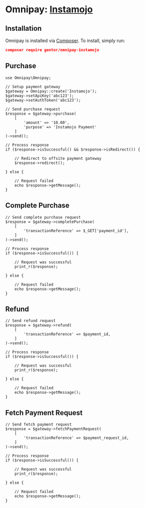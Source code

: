 # Omnipay: [Instamojo](https://www.instamojo.com/)

## Installation

Omnipay is installed via [Composer](http://getcomposer.org/). To install, simply run:

```json
composer require gentor/omnipay-instamojo
```

## Purchase

```
use Omnipay\Omnipay;

// Setup payment gateway
$gateway = Omnipay::create('Instamojo');
$gateway->setApiKey('abc123');
$gateway->setAuthToken('abc123');

// Send purchase request
$response = $gateway->purchase(
    [
        'amount' => '10.00',
        'purpose' => 'Instamojo Payment'
    ]
)->send();

// Process response
if ($response->isSuccessful() && $response->isRedirect()) {

    // Redirect to offsite payment gateway
    $response->redirect();

} else {

    // Request failed
    echo $response->getMessage();
}
```

## Complete Purchase

```
// Send complete purchase request
$response = $gateway->completePurchase(
    [
        'transactionReference' => $_GET['payment_id'],
    ]
)->send();

// Process response
if ($response->isSuccessful()) {

    // Request was successful
    print_r($response);

} else {

    // Request failed
    echo $response->getMessage();
}
```

## Refund

```
// Send refund request
$response = $gateway->refund(
    [
        'transactionReference' => $payment_id,
    ]
)->send();

// Process response
if ($response->isSuccessful()) {

    // Request was successful
    print_r($response);

} else {

    // Request failed
    echo $response->getMessage();
}
```

## Fetch Payment Request

```
// Send fetch payment request
$response = $gateway->fetchPaymentRequest(
    [
        'transactionReference' => $payment_request_id,
    ]
)->send();

// Process response
if ($response->isSuccessful()) {

    // Request was successful
    print_r($response);

} else {

    // Request failed
    echo $response->getMessage();
}
```
